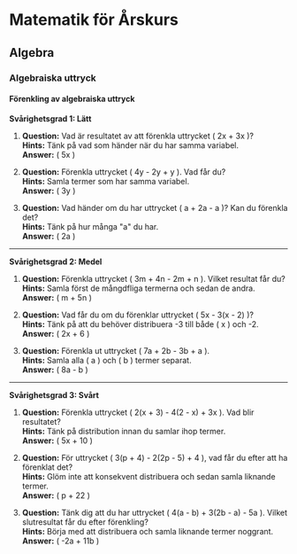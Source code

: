 # Matematik för Årskurs 
## Algebra

### Algebraiska uttryck

#### Förenkling av algebraiska uttryck

**Svårighetsgrad 1: Lätt**

1. **Question:** Vad är resultatet av att förenkla uttrycket \( 2x + 3x \)?  
   **Hints:** Tänk på vad som händer när du har samma variabel.  
   **Answer:** \( 5x \)

2. **Question:** Förenkla uttrycket \( 4y - 2y + y \). Vad får du?  
   **Hints:** Samla termer som har samma variabel.  
   **Answer:** \( 3y \)

3. **Question:** Vad händer om du har uttrycket \( a + 2a - a \)? Kan du förenkla det?  
   **Hints:** Tänk på hur många "a" du har.  
   **Answer:** \( 2a \)

---

**Svårighetsgrad 2: Medel**

1. **Question:** Förenkla uttrycket \( 3m + 4n - 2m + n \). Vilket resultat får du?  
   **Hints:** Samla först de mångdfliga termerna och sedan de andra.  
   **Answer:** \( m + 5n \)

2. **Question:** Vad får du om du förenklar uttrycket \( 5x - 3(x - 2) \)?  
   **Hints:** Tänk på att du behöver distribuera -3 till både \( x \) och -2.  
   **Answer:** \( 2x + 6 \)

3. **Question:** Förenkla ut uttrycket \( 7a + 2b - 3b + a \).  
   **Hints:** Samla alla \( a \) och \( b \) termer separat.  
   **Answer:** \( 8a - b \)

---

**Svårighetsgrad 3: Svårt**

1. **Question:** Förenkla uttrycket \( 2(x + 3) - 4(2 - x) + 3x \). Vad blir resultatet?  
   **Hints:** Tänk på distribution innan du samlar ihop termer.  
   **Answer:** \( 5x + 10 \)

2. **Question:** För uttrycket \( 3(p + 4) - 2(2p - 5) + 4 \), vad får du efter att ha förenklat det?  
   **Hints:** Glöm inte att konsekvent distribuera och sedan samla liknande termer.  
   **Answer:** \( p + 22 \)

3. **Question:** Tänk dig att du har uttrycket \( 4(a - b) + 3(2b - a) - 5a \). Vilket slutresultat får du efter förenkling?  
   **Hints:** Börja med att distribuera och samla liknande termer noggrant.  
   **Answer:** \( -2a + 11b \)